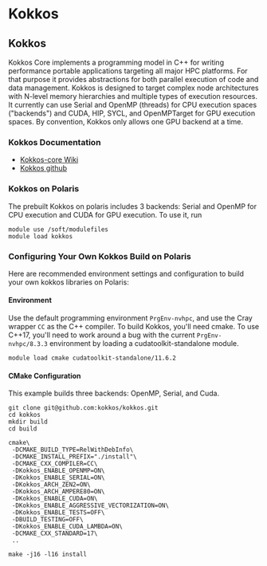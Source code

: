 # Kokkos

## Kokkos

Kokkos Core implements a programming model in C++ for writing performance
portable applications targeting all major HPC platforms. For that purpose it
provides abstractions for both parallel execution of code and data
management. Kokkos is designed to target complex node architectures with
N-level memory hierarchies and multiple types of execution resources. It
currently can use Serial and OpenMP (threads) for CPU execution spaces
("backends") and CUDA, HIP, SYCL, and OpenMPTarget for GPU execution
spaces. By convention, Kokkos only allows one GPU backend at a time.

### Kokkos Documentation

* [Kokkos-core Wiki](https://kokkos.github.io/kokkos-core-wiki/)
* [Kokkos github](https://github.com/kokkos/kokkos)

### Kokkos on Polaris

The prebuilt Kokkos on polaris includes 3 backends: Serial and OpenMP for CPU
execution and CUDA for GPU execution. To use it, run

```
module use /soft/modulefiles
module load kokkos
```
### Configuring Your Own Kokkos Build on Polaris

Here are recommended environment settings and configuration to build your own
kokkos libraries on Polaris:

#### Environment

Use the default programming environment `PrgEnv-nvhpc`, and use the Cray wrapper
`CC` as the C++ compiler. To build Kokkos, you'll need cmake. To use C++17,
you'll need to work around a bug with the current `PrgEnv-nvhpc/8.3.3`
environment by loading a cudatoolkit-standalone module.

```
module load cmake cudatoolkit-standalone/11.6.2
```

#### CMake Configuration

This example builds three backends: OpenMP, Serial, and Cuda.

```
git clone git@github.com:kokkos/kokkos.git
cd kokkos
mkdir build
cd build

cmake\
 -DCMAKE_BUILD_TYPE=RelWithDebInfo\
 -DCMAKE_INSTALL_PREFIX="./install"\
 -DCMAKE_CXX_COMPILER=CC\
 -DKokkos_ENABLE_OPENMP=ON\
 -DKokkos_ENABLE_SERIAL=ON\
 -DKokkos_ARCH_ZEN2=ON\
 -DKokkos_ARCH_AMPERE80=ON\
 -DKokkos_ENABLE_CUDA=ON\
 -DKokkos_ENABLE_AGGRESSIVE_VECTORIZATION=ON\
 -DKokkos_ENABLE_TESTS=OFF\
 -DBUILD_TESTING=OFF\
 -DKokkos_ENABLE_CUDA_LAMBDA=ON\
 -DCMAKE_CXX_STANDARD=17\
 ..

make -j16 -l16 install
```

